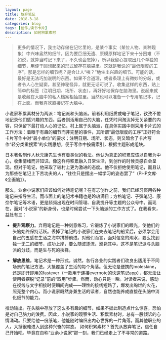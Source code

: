 ```yaml
---
layout: page
title: 放弃笔记
date: 2018-3-18
categories: blog
tags: [创作,读书卡片]
description: 如何积累素材
---
```


>更多的情况下，我主动存储在记忆里的，是某个事实（某位人物、某种现象）中兴味盎然的细节。因为要巨细无遗、原模原样地记下来十分困难（不如说，就算当时记下来了，不久也会忘掉），所以我留心提取出几个单独的细节，用便于回想起来的形式留存在脑袋里。这就是我说的“最低限度的工序”。那是怎样的细节呢？是会让人“咦？”地生出兴趣的细节。可能的话，最好是无法巧加说明的东西。如果不合道理，或者条理上有微妙的分歧，或者令人心生疑窦，甚至神秘怪异，就更无话可说了。收集这样的东西，贴上简单的标签（注明日期、场所、状态），再好好地保存在脑海里。说起来就是收藏在大脑中的私人档案柜抽屉里。当然也可以准备一个专用笔记本，记在上面。而我喜欢直接记在大脑中。

小说家积累素材分为两派：笔记派和头脑派。前者利用纸质或电子笔记，孜孜不倦地记录他们感兴趣的东西。后者则活用自己的大脑，任凭时间淘汰掉无关紧要的内容，只保留下最打动人心的记忆。村上属于头脑派，在具体实践中则采用卡片式的工作方法：着眼于有趣的细节而非完整的事件，其所谓“最低限度的工序”正好符合卡片写作中对“最小单位”的要求；注明日期、场所、状态，则又暗合了卡片写作“轻分类重搜索”的实践思想，便于写作中按需索引，根据主题形成组块。

日本著名制作人秋元康先生也有着类似的看法。他认为真正的积累应该以自我为中心，收集情绪而非知识。像这样将积累融入日常生活，到创作的时候灵感自会呈现。但对于笔记，他采取了较村上更为激进的态度。他不仅拒绝使用笔记，而且认为那些在笔记上下苦功夫的人，“往往只是摆出一幅学习的姿态罢了”（PHP文库·《企画脑》）。

那么，业余小说家们应该如何对待笔记呢？在有志创作之前，我们已经习惯用各种笔记来指导生活。而市面上的笔记术书籍也是玲琅满目；方格笔记、子弹笔记、康奈尔笔记等术语，更是频频出现在时间管理、自我提升等主题的公众号中。而现在，面对“小说家”的新身份，也是时候尝试一下头脑派的工作方式了。在我看来，益处有三：

- **提升观察力**。弃用笔记是一种刻意练习，它锻炼了小说家们的眼光，使他们的头脑始终保持活跃。丢掉了笔记的小说家们在失去笔记的船桨后，必须学会用自己的五感在生活之海中拼搏前进。对他们而言，面对信息的潮水，要么找到独一无二的细节，成功上岸，要么随波逐流，溺毙其中。这不是笔记派与头脑派的分歧，而是生与死的抉择。

- **解放思维**。笔记术是一种形式。诚然，各行各业的实践者们改良出适用于不同场景的笔记方法，大抵覆盖了生活的每个角落。但无论是便携的moleskine，还是即开即用的fastever（一款用于连接evernote的快速笔记app），都无法让使用者摆脱“记录”前的“取用”步骤。然而，动心只是一瞬。对读者来说，感动在视线与文字相接时便瞬间完成——理性的接线短路了，爆发出绚烂的火花，照亮整个内心。而小说家既然身兼生活的读者，自然也能养成直接在头脑中消化细节的能力。

推动输出。在头脑中存放了这么多有趣的细节，如果不据此制造点什么惊喜，恐怕是对自己脑力的浪费。因此，小说家的观察生活、积累素材时，总有一股倾诉的心情涌动。只要给他一份纸笔，他能随时编织出内心世界的一片角落。而其他职业的人，大抵很难进入到这种兴奋的常态。
如何积累素材？首先从放弃笔记，信任自己开始吧。毕竟在自称“业余小说家”那一刻，我们已经走上了不寻常的道路。